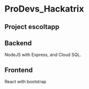 # ProDevs_Hackatrix


## Project  escoltapp

## Backend

NodeJS with Express, and Cloud SQL.

## Frontend

React with bootstrap
